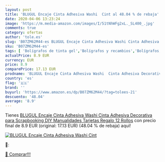 ```yaml
---
layout: post
title: 'BLUGUL Encaje Cinta Adhesiva Washi  Cint al 48.04 % de rebaja'
date: 2020-04-06 13:23:24
image: 'https://m.media-amazon.com/images/I/51tNhWFg2xL._SL400_.jpg'
comments: true
category: ofertas
author: 'tole.es'
slug: 'B07ZM62M44-es BLUGUL Encaje Cinta Adhesiva Washi Cinta Adhesiva...'
sku: 'B07ZM62M44-es'
tags: [ 'Bolígrafos de tinta gel','Bolígrafos y recambios','Bolígrafos, lápices y útiles de escritura','Oficina y papelería','Recambios para bolígrafos y plumas','adhesiva','cinta', ]
actualPrice: 8.9 EUR
currency: EUR
price: 8.9
comparePrice: 17.13 EUR
prodname: 'BLUGUL Encaje Cinta Adhesiva Washi  Cinta Adhesiva Decorativa  para Scrapbooking DIY Manualidades Tarjetas Regalo  12 Rollos'
country: 'es'
flag: '🇪🇸'
brand: ''
buyurl: 'https://www.amazon.es/dp/B07ZM62M44/?tag=tolees-21'
descuento: '48.04'
average: '8.9'
---
```


Tienes [BLUGUL Encaje Cinta Adhesiva Washi  Cinta Adhesiva Decorativa  para Scrapbooking DIY Manualidades Tarjetas Regalo  12 Rollos](https://www.amazon.es/dp/B07ZM62M44/?tag=tolees-21) con precio final de  8.9 EUR (original: 17.13 EUR) (48.04 %  de rebaja) aqui!

[![BLUGUL Encaje Cinta Adhesiva Washi  Cint](https://m.media-amazon.com/images/I/51tNhWFg2xL._SL400_.jpg)](https://www.amazon.es/dp/B07ZM62M44/?tag=tolees-21)

🔎:


[🛒 Comprar!!!](https://www.amazon.es/dp/B07ZM62M44/?tag=tolees-21)
